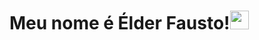 <h1> Meu nome é Élder Fausto!<img
src="https://raw.githubusercontent.com/kaueMarques/master/h1.gif"
width="30px"></h1>
